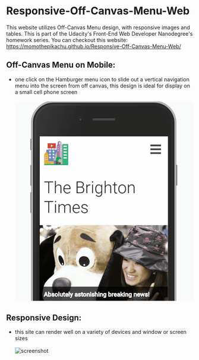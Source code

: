 # Responsive-Off-Canvas-Menu-Web
This website utilizes Off-Canvas Menu design, with responsive images and tables. This is part of the Udacity's Front-End Web Developer Nanodegree's homework series.
You can checkout this website: https://momothepikachu.github.io/Responsive-Off-Canvas-Menu-Web/

## Off-Canvas Menu on Mobile:
- one click on the Hamburger menu icon to slide out a vertical navigation menu into the screen from off canvas, this design is ideal for display on a small cell phone screen
<br><br>
![screenshot](images/offcanvasmenu.gif)

## Responsive Design:
- this site can render well on a variety of devices and window or screen sizes
<br><br>
![screenshot](images/tables.gif)
